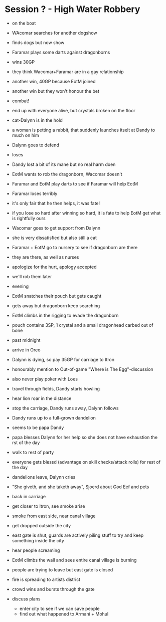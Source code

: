 # Session ? - High Water Robbery

- on the boat
- WAcomar searches for another dogshow
- finds dogs but now show
- Faramar plays some darts against dragonborns
- wins 30GP
- they think Wacomar+Faramar are in a gay relationship
- another win, 40GP because EotM joined
- another win but they won't honour the bet
- combat!
- end up with everyone alive, but crystals broken on the floor

- cat-Dalynn is in the hold
- a woman is petting a rabbit, that suddenly launches itselt at Dandy to much on him
- Dalynn goes to defend
- loses
- Dandy lost a bit of its mane but no real harm doen

- EotM wants to rob the dragonborn, Wacomar doesn't
- Faramar and EotM play darts to see if Faramar will help EotM
- Faramar loses terribly
- it's only fair that he then helps, it was fate!
- if you lose so hard after winning so hard, it is fate to help EotM get what is rightfully ours

- Wacomar goes to get support from Dalynn
- she is very dissatisfied but also still a cat
- Faramar + EotM go to nursery to see if dragonborn are there
- they are there, as well as nurses
- apologize for the hurt, apology accepted
- we'll rob them later

- evening
- EotM snatches their pouch but gets caught
- gets away but dragonborn keep searching
- EotM climbs in the rigging to evade the dragonborn
- pouch contains 3SP, 1 crystal and a small dragonhead carbed out of bone

- past midnight
- arrive in Oreo
- Dalynn is dying, so pay 35GP for carriage to Itron

- honourably mention to Out-of-game "Where is The Egg"-discussion
- also never play poker with Loes

- travel through fields, Dandy starts howling
- hear lion roar in the distance
- stop the carriage, Dandy runs away, Dalynn follows
- Dandy runs up to a full-grown dandelion
- seems to be papa Dandy
- papa blesses Dalynn for her help so she does not have exhaustion the rst of the day
- walk to rest of party
- everyone gets blessd (advantage on skill checks/attack rolls) for rest of the day
- dandelions leave, Dalynn cries

- "She giveth, and she taketh away", Sjoerd about ~~God~~ Eef and pets

- back in carriage
- get closer to Itron, see smoke arise
- smoke from east side, near canal village
- get dropped outside the city
- east gate is shut, guards are actively piling stuff to try and keep something inside the city
- hear people screaming
- EotM climbs the wall and sees entire canal village is burning
- people are trying to leave but east gate is closed
- fire is spreading to artists district
- crowd wins and bursts through the gate

- discuss plans
  - enter city to see if we can save people
  - find out what happened to Armani + Mohul
